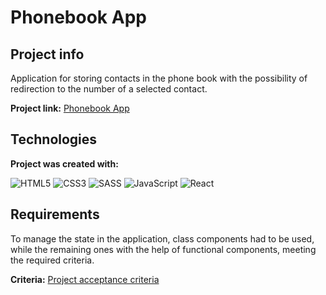 # Phonebook App

## Project info
Application for storing contacts in the phone book with the possibility of redirection to the number of a selected contact.

**Project link:** [Phonebook App](https://dawidmarek95x.github.io/goit-react-hw-02-phonebook/)

## Technologies
**Project was created with:**

![HTML5](https://img.shields.io/badge/html5-%23E34F26.svg?style=for-the-badge&logo=html5&logoColor=white) ![CSS3](https://img.shields.io/badge/css3-%231572B6.svg?style=for-the-badge&logo=css3&logoColor=white) ![SASS](https://img.shields.io/badge/SASS-hotpink.svg?style=for-the-badge&logo=SASS&logoColor=white) ![JavaScript](https://img.shields.io/badge/javascript-%23323330.svg?style=for-the-badge&logo=javascript&logoColor=%23F7DF1E) ![React](https://img.shields.io/badge/react-%2320232a.svg?style=for-the-badge&logo=react&logoColor=%2361DAFB)

## Requirements
To manage the state in the application, class components had to be used, while the remaining ones with the help of functional components, meeting the required criteria.

**Criteria:**
[Project acceptance criteria](https://github.com/goitacademy/react-homework/blob/master/homework-02/phonebook/README.pl.md)
